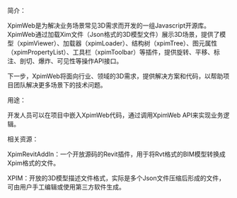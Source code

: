 简介：

XpimWeb是为解决业务场景常见3D需求而开发的一组Javascript开源库。XpimWeb通过加载Xim文件（Json格式的3D模型文件）展示3D场景，提供了模型（xpimViewer）、加载器（xpimLoader）、结构树（xpimTree）、图元属性（xpimPropertyList）、工具栏（xpimToolbar）等插件，提供旋转、平移、标注、剖切、爆炸、可见性等操作API接口。

下一步，XpimWeb将面向行业、领域的3D需求，提供解决方案和代码，以帮助项目团队解决更多场景下的技术问题。

用途：

开发人员可以在项目中嵌入XpimWeb代码，通过调用XpimWeb API来实现业务逻辑。

相关资源：

XpimRevitAddIn：一个开放源码的Revit插件，用于将Rvt格式的BIM模型转换成Xpim格式的文件。

XPIM：开放的3D模型描述文件格式，实际是多个Json文件压缩后形成的文件，可由用户手工编辑或使用第三方软件生成。
